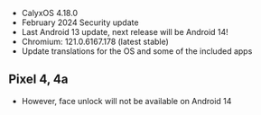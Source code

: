 * CalyxOS 4.18.0
* February 2024 Security update
* Last Android 13 update, next release will be Android 14!
* Chromium: 121.0.6167.178 (latest stable)
* Update translations for the OS and some of the included apps

## Pixel 4, 4a
* However, face unlock will not be available on Android 14
